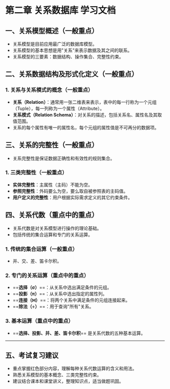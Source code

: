 # 第二章 关系数据库 学习文档

## 一、关系模型概述（一般重点）
- 关系模型是目前应用最广泛的数据库模型。
- 关系模型的基本思想是用"关系"来表示数据及其之间的联系。
- 关系模型的三要素：数据结构、操作集合、完整性约束。

## 二、关系数据结构及形式化定义（一般重点）
### 1. 关系与关系模式的概念（一般重点）
- **关系（Relation）**：通常用一张二维表来表示，表中的每一行称为一个元组（Tuple），每一列称为一个属性（Attribute）。
- **关系模式（Relation Schema）**：对关系的描述，包括关系名、属性名及其取值范围。
- 关系的每个属性有唯一的属性名，每个元组的属性值是不可再分的数据项。

## 三、关系的完整性（一般重点）
- 关系完整性是保证数据正确性和有效性的规则集合。
### 1. 三类完整性（一般重点）
- **实体完整性**：主属性（主码）不能为空。
- **参照完整性**：外码要么为空，要么取自被参照表的主码值。
- **用户定义的完整性**：用户根据实际需求定义的其它约束条件。

## 四、关系代数（重点中的重点）
- 关系代数是对关系模型进行操作的理论基础。
- 包括传统的集合运算和专门的关系运算。
### 1. 传统的集合运算（一般重点）
- 并、交、差、笛卡尔积。
### 2. 专门的关系运算（重点中的重点）
- ==**选择（σ）**==：从关系中选出满足条件的元组。
- ==**投影（π）**==：从关系中选出指定的属性列。
- ==**连接（⨝）**==：将两个关系中满足条件的元组连接起来。
- ==**除法（÷）**==：用于查询"所有"关系。
### 3. 基本运算（重点中的重点）
- ==**选择、投影、并、差、笛卡尔积**== 是关系代数的五种基本运算。

---

## 五、考试复习建议
- 重点掌握红色部分内容，理解每种关系代数运算的含义和用法。
- 熟悉关系模型的基本概念、三类完整性约束。
- 建议结合课本和课堂讲义，整理知识点，适当做题巩固。 